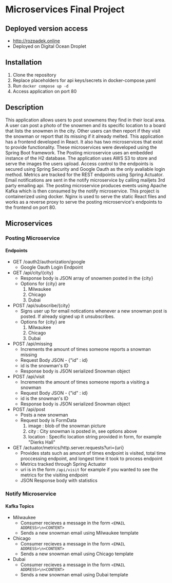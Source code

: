 # Microservices Final Project

## Deployed version access
-   http://rozpadek.online
-   Deployed on Digital Ocean Droplet

## Installation
1. Clone the repository
2. Replace placeholders for api keys/secrets in docker-compose.yaml
3. Run `docker compose up -d`
4. Access application on port 80

## Description
This application allows users to post snowmens they find in their local area. A user can post a photo of the snowmen and its specific location to a board that lists the snowmen in the city. Other users can then report if they visit the snowman or report that its missing if it already melted. This application has a frontend developed in React. It also has two microservices that exist to provide functionality. These microservices were developed using the Spring Boot framework. The Posting microservice uses an embedded instance of the H2 database. The application uses AWS S3 to store and serve the images the users upload. Access control to the endpoints is secured using Spring Security and Google Oauth as the only avaliable login method. Metrics are tracked for the REST endpoints using Spring Actuator. Email notifications are sent in the notify microservice by calling mailjets 3rd party emailing api. The posting microservice produces events using Apache Kafka which is then consumed by the notify microservice. This project is containerized using docker. Nginx is used to serve the static React files and works as a reverse proxy to serve the posting microservice's endpoints to the frontend on port 80.

## Microservices

### Posting Microservice

#### Endpoints
-   GET /oauth2/authorization/google 
    *   Google Oauth Login Endpoint
-   GET /api/city/{city} 
    *   Response body is JSON array of snowmen posted in the {city}
    *   Options for {city} are
        1. Milwaukee
        2. Chicago
        3. Dubai
-   POST /api/subscribe/{city}
    * Signs user up for email notications whenever a new snowman post is posted. If already signed up it unsubscribes.
    *   Options for {city} are
        1. Milwaukee
        2. Chicago
        3. Dubai
-   POST /api/missing
    * Increments the amount of times someone reports a snowman missing
    * Request Body JSON - {"id" : id}
    * id is the snowman's ID
    * Response body is JSON serialized Snowman object
-   POST /api/visit
    * Increments the amount of times someone reports a visiting a snowman
    * Request Body JSON - {"id" : id}
    * id is the snowman's ID
    * Response body is JSON serialized Snowman object
-   POST /api/post
    * Posts a new snowman
    * Request body is FormData
        1. image : blob of the snowman picture
        2. city : City snowman is posted in, see options above
        3. location : Specific location string provided in form, for example "Dierks Hall"
-   GET /actuator/metrics/http.server.requests?uri={uri}
    * Provides stats such as amount of times endpoint is visited, total time proccessing endpoint, and longest time it took to process endpoint
    * Metrics tracked through Spring Actuator
    * uri is in the form `/api/visit` for example if you wanted to see the metrics for the visiting endpoint
    * JSON Response body with statistics


### Notify Microservice
#### Kafka Topics
-   Milwaukee
    * Consumer recieves a message in the form ``<EMAIL ADDRESS>\n<CONTENT>``
    * Sends a new snowman email using Milwaukee template
-   Chicago
    * Consumer recieves a message in the form ``<EMAIL ADDRESS>\n<CONTENT>``
    * Sends a new snowman email using Chicago template 
-   Dubai
    * Consumer recieves a message in the form ``<EMAIL ADDRESS>\n<CONTENT>``
    * Sends a new snowman email using Dubai template 

